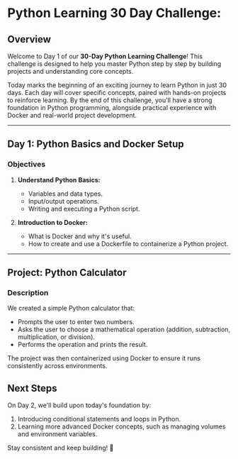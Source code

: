 # Python Learning 30 Day Challenge:

## Overview
Welcome to Day 1 of our **30-Day Python Learning Challenge**! This challenge is designed to help you master Python step by step by building projects and understanding core concepts.

Today marks the beginning of an exciting journey to learn Python in just 30 days. Each day will cover specific concepts, paired with hands-on projects to reinforce learning. By the end of this challenge, you'll have a strong foundation in Python programming, alongside practical experience with Docker and real-world project development.

---

## Day 1: Python Basics and Docker Setup

### Objectives
1. **Understand Python Basics:**
   - Variables and data types.
   - Input/output operations.
   - Writing and executing a Python script.

2. **Introduction to Docker:**
   - What is Docker and why it's useful.
   - How to create and use a Dockerfile to containerize a Python project.

---

## Project: Python Calculator
### Description
We created a simple Python calculator that:
- Prompts the user to enter two numbers.
- Asks the user to choose a mathematical operation (addition, subtraction, multiplication, or division).
- Performs the operation and prints the result.

The project was then containerized using Docker to ensure it runs consistently across environments.


## Next Steps
On Day 2, we'll build upon today's foundation by:
1. Introducing conditional statements and loops in Python.
2. Learning more advanced Docker concepts, such as managing volumes and environment variables.

Stay consistent and keep building! 🚀
